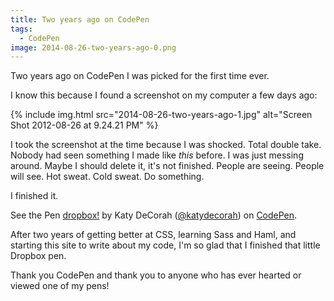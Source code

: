 ```yaml
---
title: Two years ago on CodePen
tags:
  - CodePen
image: 2014-08-26-two-years-ago-0.png
---
```


Two years ago on CodePen I was picked for the first time ever.

I know this because I found a screenshot on my computer a few days ago:

<div class="photos">
{% include img.html src="2014-08-26-two-years-ago-1.jpg" alt="Screen Shot 2012-08-26 at 9.24.21 PM" %}
</div>

I took the screenshot at the time because I was shocked. Total double take. Nobody had seen something I made like _this_ before. I was just messing around. Maybe I should delete it, it's not finished. People are seeing. People will see. Hot sweat. Cold sweat. Do something.

I finished it.

<p data-height="400" data-theme-id="97" data-slug-hash="nHsfw" data-default-tab="result" class='codepen'>See the Pen <a href='http://codepen.io/katydecorah/pen/nHsfw/'>dropbox!</a> by Katy DeCorah (<a href='http://codepen.io/katydecorah'>@katydecorah</a>) on <a href='http://codepen.io'>CodePen</a>.</p>

After two years of getting better at CSS, learning Sass and Haml, and starting this site to write about my code, I'm so glad that I finished that little Dropbox pen.

Thank you CodePen and thank you to anyone who has ever hearted or viewed one of my pens!
